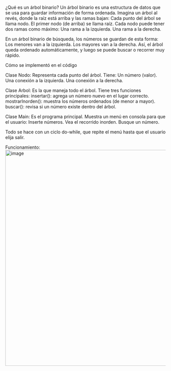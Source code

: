¿Qué es un árbol binario?
Un árbol binario es una estructura de datos que se usa para guardar información de forma ordenada.
Imagina un árbol al revés, donde la raíz está arriba y las ramas bajan:
Cada punto del árbol se llama nodo.
El primer nodo (de arriba) se llama raíz.
Cada nodo puede tener dos ramas como máximo:
Una rama a la izquierda.
Una rama a la derecha.

En un árbol binario de búsqueda, los números se guardan de esta forma:
Los menores van a la izquierda.
Los mayores van a la derecha.
Así, el árbol queda ordenado automáticamente, y luego se puede buscar o recorrer muy rápido.

Cómo se implementó en el código

Clase Nodo:
Representa cada punto del árbol.
Tiene:
Un número (valor).
Una conexión a la izquierda.
Una conexión a la derecha.

Clase Arbol:
Es la que maneja todo el árbol.
Tiene tres funciones principales:
insertar(): agrega un número nuevo en el lugar correcto.
mostrarInorden(): muestra los números ordenados (de menor a mayor).
buscar(): revisa si un número existe dentro del árbol.

Clase Main:
Es el programa principal.
Muestra un menú en consola para que el usuario:
Inserte números.
Vea el recorrido inorden.
Busque un número.

Todo se hace con un ciclo do-while, que repite el menú hasta que el usuario elija salir.


Funcionamiento:
<img width="542" height="676" alt="image" src="https://github.com/user-attachments/assets/23e6d61c-6ef4-4c86-b3fa-b6c35e65cdcc" />

